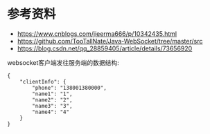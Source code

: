 # 参考资料
- https://www.cnblogs.com/jieerma666/p/10342435.html
- https://github.com/TooTallNate/Java-WebSocket/tree/master/src
- https://blog.csdn.net/qq_28859405/article/details/73656920

websocket客户端发往服务端的数据结构:
````
{
	"clientInfo": {
		"phone": "138001380000",
		"name1": "1",
		"name2": "2",
		"name3": "3",
		"name4": "4"
	}
}
````